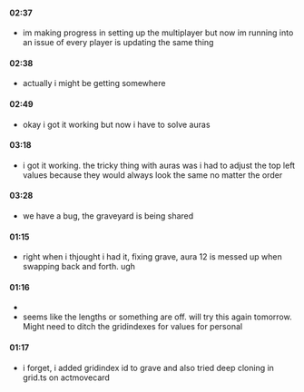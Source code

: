 
#### 02:37
- im making progress in setting up the multiplayer but now im running into an issue of every player is updating the same thing

#### 02:38
- actually i might be getting somewhere

#### 02:49
- okay i got it working but now i have to solve auras

#### 03:18
- i got it working. the tricky thing with auras was i had to adjust the top left values because they would always look the same no matter the order

#### 03:28
- we have a bug, the graveyard is being shared

#### 01:15
- right when i thjought i had it, fixing grave, aura 12 is messed up when swapping back and forth. ugh

#### 01:16
- 
- seems like the lengths or something are off. will try this again tomorrow. Might need to ditch the gridindexes for values for personal

#### 01:17
- i forget, i added gridindex id to grave and also tried deep cloning in grid.ts on actmovecard
